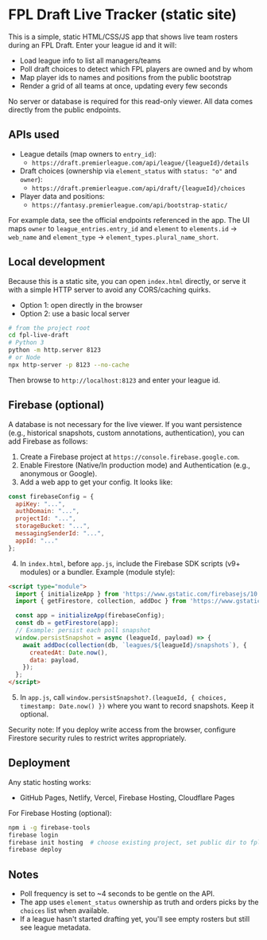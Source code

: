 # FPL Draft Live Tracker (static site)

This is a simple, static HTML/CSS/JS app that shows live team rosters during an FPL Draft. Enter your league id and it will:

- Load league info to list all managers/teams
- Poll draft choices to detect which FPL players are owned and by whom
- Map player ids to names and positions from the public bootstrap
- Render a grid of all teams at once, updating every few seconds

No server or database is required for this read-only viewer. All data comes directly from the public endpoints.

## APIs used

- League details (map owners to `entry_id`):
  - `https://draft.premierleague.com/api/league/{leagueId}/details`
- Draft choices (ownership via `element_status` with `status: "o"` and `owner`):
  - `https://draft.premierleague.com/api/draft/{leagueId}/choices`
- Player data and positions:
  - `https://fantasy.premierleague.com/api/bootstrap-static/`

For example data, see the official endpoints referenced in the app. The UI maps `owner` to `league_entries.entry_id` and `element` to `elements.id` → `web_name` and `element_type` → `element_types.plural_name_short`.

## Local development

Because this is a static site, you can open `index.html` directly, or serve it with a simple HTTP server to avoid any CORS/caching quirks.

- Option 1: open directly in the browser
- Option 2: use a basic local server

```bash
# from the project root
cd fpl-live-draft
# Python 3
python -m http.server 8123
# or Node
npx http-server -p 8123 --no-cache
```

Then browse to `http://localhost:8123` and enter your league id.

## Firebase (optional)

A database is not necessary for the live viewer. If you want persistence (e.g., historical snapshots, custom annotations, authentication), you can add Firebase as follows:

1. Create a Firebase project at `https://console.firebase.google.com`.
2. Enable Firestore (Native/In production mode) and Authentication (e.g., anonymous or Google).
3. Add a web app to get your config. It looks like:

```js
const firebaseConfig = {
  apiKey: "...",
  authDomain: "...",
  projectId: "...",
  storageBucket: "...",
  messagingSenderId: "...",
  appId: "..."
};
```

4. In `index.html`, before `app.js`, include the Firebase SDK scripts (v9+ modules) or a bundler. Example (module style):

```html
<script type="module">
  import { initializeApp } from 'https://www.gstatic.com/firebasejs/10.12.2/firebase-app.js';
  import { getFirestore, collection, addDoc } from 'https://www.gstatic.com/firebasejs/10.12.2/firebase-firestore.js';

  const app = initializeApp(firebaseConfig);
  const db = getFirestore(app);
  // Example: persist each poll snapshot
  window.persistSnapshot = async (leagueId, payload) => {
    await addDoc(collection(db, `leagues/${leagueId}/snapshots`), {
      createdAt: Date.now(),
      data: payload,
    });
  };
</script>
```

5. In `app.js`, call `window.persistSnapshot?.(leagueId, { choices, timestamp: Date.now() })` where you want to record snapshots. Keep it optional.

Security note: If you deploy write access from the browser, configure Firestore security rules to restrict writes appropriately.

## Deployment

Any static hosting works:
- GitHub Pages, Netlify, Vercel, Firebase Hosting, Cloudflare Pages

For Firebase Hosting (optional):

```bash
npm i -g firebase-tools
firebase login
firebase init hosting  # choose existing project, set public dir to fpl-live-draft
firebase deploy
```

## Notes

- Poll frequency is set to ~4 seconds to be gentle on the API.
- The app uses `element_status` ownership as truth and orders picks by the `choices` list when available.
- If a league hasn't started drafting yet, you'll see empty rosters but still see league metadata.


